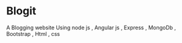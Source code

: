 # Blogit
A Blogging website Using node js , Angular js , Express , MongoDb , Bootstrap , Html , css 
